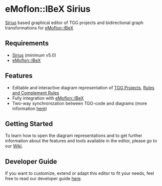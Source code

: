 # eMoflon::IBeX Sirius

[Sirius](https://www.eclipse.org/sirius/) based graphical editor of TGG projects and bidirectional graph transformations for [eMoflon::IBeX](https://github.com/eMoflon/emoflon-ibex)

## Requirements
* [Sirius](http://www.eclipse.org/sirius/download.html) (minimum v5.0)
* [eMoflon::IBeX](https://github.com/eMoflon/emoflon-ibex)

## Features
* Editable and interactive diagram representation of [TGG Projects](https://github.com/eMoflon/emoflon-ibex-sirius/wiki/Representation-and-Edition-of-TGG-Projects), [Rules and Complement Rules](https://github.com/eMoflon/emoflon-ibex-sirius/wiki/Representation-and-Edition-of-Rules-and-Complement-Rules)
* Fully integration with [eMoflon::IBeX](https://github.com/eMoflon/emoflon-ibex)
* Two-way synchronization between TGG-code and diagrams (more information [here](https://github.com/eMoflon/emoflon-ibex-sirius/wiki/Two-way-synchronization-between-TGG-code-and-diagrams))

## Getting Started
To learn how to open the diagram representations and to get further information about the features and tools available in the editor, please go to our [Wiki](https://github.com/eMoflon/emoflon-ibex-sirius/wiki).

## Developer Guide
If you want to customize, extend or adapt this editor to fit your needs, feel free to read our developer guide [here](https://github.com/eMoflon/emoflon-ibex-sirius/blob/master/docs/developerGuide.md).
